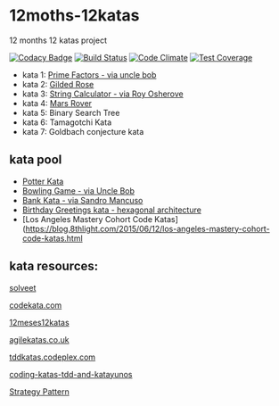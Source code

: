 # 12moths-12katas
12 months 12 katas project

[![Codacy Badge](https://www.codacy.com/project/badge/a95b86273cb44274983c974d80115888)](https://www.codacy.com/public/rojoangel/12moths-12katas)
[![Build Status](https://travis-ci.org/rojoangel/12moths-12katas.svg?branch=master)](https://travis-ci.org/rojoangel/12moths-12katas)
[![Code Climate](https://codeclimate.com/github/rojoangel/12moths-12katas/badges/gpa.svg)](https://codeclimate.com/github/rojoangel/12moths-12katas)
[![Test Coverage](https://codeclimate.com/github/rojoangel/12moths-12katas/badges/coverage.svg)](https://codeclimate.com/github/rojoangel/12moths-12katas)

* kata 1: [Prime Factors - via uncle bob](http://butunclebob.com/ArticleS.UncleBob.ThePrimeFactorsKata)
* kata 2: [Gilded Rose](http://iamnotmyself.com/2011/02/13/refactor-this-the-gilded-rose-kata/)
* kata 3: [String Calculator - via Roy Osherove](http://osherove.com/tdd-kata-1/ "String Calculator - via Roy Osherove")
* kata 4: [Mars Rover](http://dallashackclub.com/rover)
* kata 5: Binary Search Tree
* kata 6: Tamagotchi Kata
* kata 7: Goldbach conjecture kata

## kata pool
* [Potter Kata](http://nimblepros.com/media/36622/potter%20kata.pdf)
* [Bowling Game - via Uncle Bob](http://butunclebob.com/ArticleS.UncleBob.TheBowlingGameKata)
* [Bank Kata - via Sandro Mancuso](https://github.com/sandromancuso/Bank-kata/blob/master/README.md)
* [Birthday Greetings kata - hexagonal architecture](http://matteo.vaccari.name/blog/archives/154)
* [Los Angeles Mastery Cohort Code Katas](https://blog.8thlight.com/2015/06/12/los-angeles-mastery-cohort-code-katas.html

## kata resources:
[solveet](http://www.solveet.com/)

[codekata.com](http://codekata.com)

[12meses12katas](https://github.com/12meses12katas)

[agilekatas.co.uk](http://agilekatas.co.uk/katas/)

[tddkatas.codeplex.com](http://tddkatas.codeplex.com/documentation)

[coding-katas-tdd-and-katayunos](http://gonzalo123.com/2011/12/12/coding-katas-tdd-and-katayunos/)

[Strategy Pattern](http://bakingwebsites.co.uk/2013/05/07/strategy-pattern-coding-kata/)
